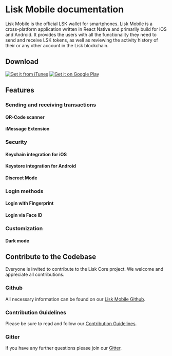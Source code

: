 # Lisk Mobile documentation

Lisk Mobile is the official LSK wallet for smartphones.
Lisk Mobile is a cross-platform application written in React Native and primarily build for iOS and Android.
It provides the users with all the functionality they need to send and receive LSK tokens, as well as reviewing the activity history of their or any other account in the Lisk blockchain.

## Download

[![Get it from iTunes](https://lisk.io/assets/svg/download_on_the_app_store_badge.svg)](https://itunes.apple.com/us/app/lisk/id1436809559?mt=8) [![Get it on Google Play](https://lisk.io/assets/svg/download_on_the_play_store_badge.svg)](https://play.google.com/store/apps/details?id=io.lisk.mobile&pcampaignid=MKT-Other-global-all-co-prtnr-py-PartBadge-Mar2515-1)

## Features

### Sending and receiving transactions

#### QR-Code scanner

#### iMessage Extension

### Security

#### Keychain integration for iOS

#### Keystore integration for Android

#### Discreet Mode

### Login methods

#### Login with Fingerprint

#### Login via Face ID 

### Customization

#### Dark mode

## Contribute to the Codebase

Everyone is invited to contribute to the Lisk Core project. We welcome and appreciate all contributions. 

### Github
All necessary information can be found on our [Lisk Mobile Github](https://github.com/LiskHQ/lisk-mobile).

### Contribution Guidelines
Please be sure to read and follow our [Contribution Guidelines](https://github.com/LiskHQ/lisk-mobile/blob/development/CONTRIBUTING.md).

### Gitter
If you have any further questions please join our [Gitter](https://gitter.im/LiskHQ/lisk).

